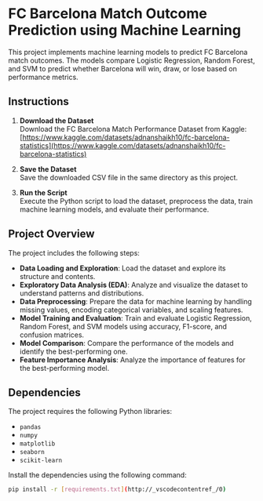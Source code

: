 # FC Barcelona Match Outcome Prediction using Machine Learning

This project implements machine learning models to predict FC Barcelona match outcomes. The models compare Logistic Regression, Random Forest, and SVM to predict whether Barcelona will win, draw, or lose based on performance metrics.

## Instructions

1. **Download the Dataset**  
   Download the FC Barcelona Match Performance Dataset from Kaggle:  
   [https://www.kaggle.com/datasets/adnanshaikh10/fc-barcelona-statistics](https://www.kaggle.com/datasets/adnanshaikh10/fc-barcelona-statistics)

2. **Save the Dataset**  
   Save the downloaded CSV file in the same directory as this project.

3. **Run the Script**  
   Execute the Python script to load the dataset, preprocess the data, train machine learning models, and evaluate their performance.

## Project Overview

The project includes the following steps:
- **Data Loading and Exploration**: Load the dataset and explore its structure and contents.
- **Exploratory Data Analysis (EDA)**: Analyze and visualize the dataset to understand patterns and distributions.
- **Data Preprocessing**: Prepare the data for machine learning by handling missing values, encoding categorical variables, and scaling features.
- **Model Training and Evaluation**: Train and evaluate Logistic Regression, Random Forest, and SVM models using accuracy, F1-score, and confusion matrices.
- **Model Comparison**: Compare the performance of the models and identify the best-performing one.
- **Feature Importance Analysis**: Analyze the importance of features for the best-performing model.

## Dependencies

The project requires the following Python libraries:
- `pandas`
- `numpy`
- `matplotlib`
- `seaborn`
- `scikit-learn`

Install the dependencies using the following command:
```bash
pip install -r [requirements.txt](http://_vscodecontentref_/0)